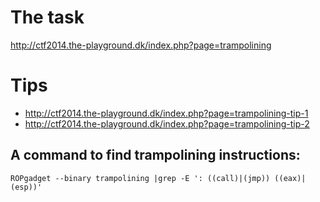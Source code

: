 # The task
http://ctf2014.the-playground.dk/index.php?page=trampolining

# Tips
* http://ctf2014.the-playground.dk/index.php?page=trampolining-tip-1
* http://ctf2014.the-playground.dk/index.php?page=trampolining-tip-2

## A command to find trampolining instructions:
`ROPgadget --binary trampolining |grep -E ': ((call)|(jmp)) ((eax)|(esp))'`